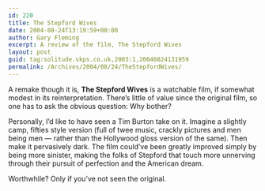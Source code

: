 ```yaml
---
id: 220
title: The Stepford Wives
date: 2004-08-24T13:19:59+00:00
author: Gary Fleming
excerpt: A review of the film, The Stepford Wives
layout: post
guid: tag:solitude.vkps.co.uk,2003:1,20040824131959
permalink: /Archives/2004/08/24/TheStepfordWives/
---
```

A remake though it is, **The Stepford Wives** is a watchable film, if somewhat modest in its reinterpretation. There&#8217;s little of value since the original film, so one has to ask the obvious question: Why bother?

Personally, I&#8217;d like to have seen a Tim Burton take on it. Imagine a slightly camp, fifties style version (full of twee music, crackly pictures and men being men &#8212; rather than the Hollywood gloss version of the same). Then make it pervasively dark. The film could&#8217;ve been greatly improved simply by being more sinister, making the folks of Stepford that touch more unnerving through their pursuit of perfection and the American dream.

Worthwhile? Only if you&#8217;ve not seen the original.